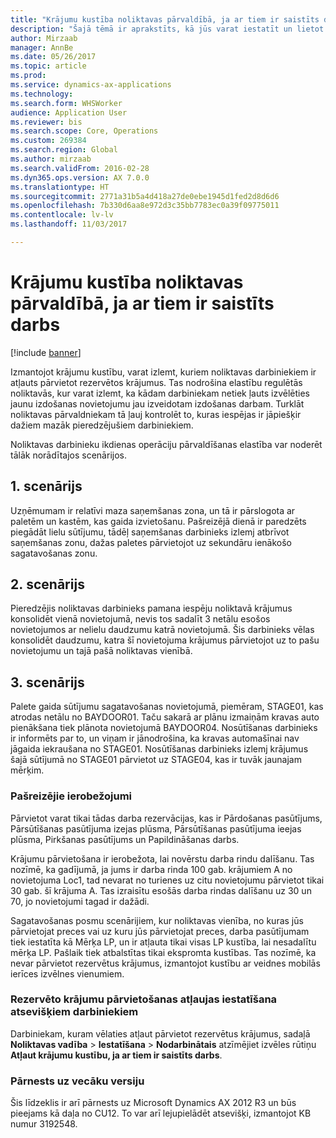 ```yaml
---
title: "Krājumu kustība noliktavas pārvaldībā, ja ar tiem ir saistīts darbs"
description: "Šajā tēmā ir aprakstīts, kā jūs varat iestatīt un lietot vienību izdošanas apstiprināšanas funkciju mobilajā ierīcē."
author: Mirzaab
manager: AnnBe
ms.date: 05/26/2017
ms.topic: article
ms.prod: 
ms.service: dynamics-ax-applications
ms.technology: 
ms.search.form: WHSWorker
audience: Application User
ms.reviewer: bis
ms.search.scope: Core, Operations
ms.custom: 269384
ms.search.region: Global
ms.author: mirzaab
ms.search.validFrom: 2016-02-28
ms.dyn365.ops.version: AX 7.0.0
ms.translationtype: HT
ms.sourcegitcommit: 2771a31b5a4d418a27de0ebe1945d1fed2d8d6d6
ms.openlocfilehash: 7b330d6aa8e972d3c35bb7783ec0a39f09775011
ms.contentlocale: lv-lv
ms.lasthandoff: 11/03/2017

---
```


# <a name="movement-of-inventory-with-associated-work-in-warehouse-management"></a>Krājumu kustība noliktavas pārvaldībā, ja ar tiem ir saistīts darbs

[!include [banner](../includes/banner.md)]

Izmantojot krājumu kustību, varat izlemt, kuriem noliktavas darbiniekiem ir atļauts pārvietot rezervētos krājumus. Tas nodrošina elastību regulētās noliktavās, kur varat izlemt, ka kādam darbiniekam netiek ļauts izvēlēties jaunu izdošanas novietojumu jau izveidotam izdošanas darbam. Turklāt noliktavas pārvaldniekam tā ļauj kontrolēt to, kuras iespējas ir jāpiešķir dažiem mazāk pieredzējušiem darbiniekiem.

Noliktavas darbinieku ikdienas operāciju pārvaldīšanas elastība var noderēt tālāk norādītajos scenārijos.

## <a name="scenario-1"></a>1. scenārijs
Uzņēmumam ir relatīvi maza saņemšanas zona, un tā ir pārslogota ar paletēm un kastēm, kas gaida izvietošanu. Pašreizējā dienā ir paredzēts piegādāt lielu sūtījumu, tādēļ saņemšanas darbinieks izlemj atbrīvot saņemšanas zonu, dažas paletes pārvietojot uz sekundāru ienākošo sagatavošanas zonu.

## <a name="scenario-2"></a>2. scenārijs
Pieredzējis noliktavas darbinieks pamana iespēju noliktavā krājumus konsolidēt vienā novietojumā, nevis tos sadalīt 3 netālu esošos novietojumos ar nelielu daudzumu katrā novietojumā. Šis darbinieks vēlas konsolidēt daudzumu, katra šī novietojuma krājumus pārvietojot uz to pašu novietojumu un tajā pašā noliktavas vienībā.

## <a name="scenario-3"></a>3. scenārijs
Palete gaida sūtījumu sagatavošanas novietojumā, piemēram, STAGE01, kas atrodas netālu no BAYDOOR01. Taču sakarā ar plānu izmaiņām kravas auto pienākšana tiek plānota novietojumā BAYDOOR04. Nosūtīšanas darbinieks ir informēts par to, un viņam ir jānodrošina, ka kravas automašīnai nav jāgaida iekraušana no STAGE01. Nosūtīšanas darbinieks izlemj krājumus šajā sūtījumā no STAGE01 pārvietot uz STAGE04, kas ir tuvāk jaunajam mērķim.

### <a name="current-limitations"></a>Pašreizējie ierobežojumi

Pārvietot varat tikai tādas darba rezervācijas, kas ir Pārdošanas pasūtījums, Pārsūtīšanas pasūtījuma izejas plūsma, Pārsūtīšanas pasūtījuma ieejas plūsma, Pirkšanas pasūtījums un Papildināšanas darbs.

Krājumu pārvietošana ir ierobežota, lai novērstu darba rindu dalīšanu. Tas nozīmē, ka gadījumā, ja jums ir darba rinda 100 gab. krājumiem A no novietojuma Loc1, tad nevarat no turienes uz citu novietojumu pārvietot tikai 30 gab. šī krājuma A. Tas izraisītu esošās darba rindas dalīšanu uz 30 un 70, jo novietojumi tagad ir dažādi.

Sagatavošanas posmu scenārijiem, kur noliktavas vienība, no kuras jūs pārvietojat preces vai uz kuru jūs pārvietojat preces, darba pasūtījumam tiek iestatīta kā Mērķa LP, un ir atļauta tikai visas LP kustība, lai nesadalītu mērķa LP.
Pašlaik tiek atbalstītas tikai ekspromta kustības. Tas nozīmē, ka nevar pārvietot rezervētus krājumus, izmantojot kustību ar veidnes mobilās ierīces izvēlnes vienumiem.

### <a name="set-up-permission-to-move-reserved-inventory-for-individual-workers"></a>Rezervēto krājumu pārvietošanas atļaujas iestatīšana atsevišķiem darbiniekiem

Darbiniekam, kuram vēlaties atļaut pārvietot rezervētus krājumus, sadaļā **Noliktavas vadība** > **Iestatīšana** > **Nodarbinātais** atzīmējiet izvēles rūtiņu **Atļaut krājumu kustību, ja ar tiem ir saistīts darbs**.  

### <a name="backported"></a>Pārnests uz vecāku versiju

Šis līdzeklis ir arī pārnests uz Microsoft Dynamics AX 2012 R3 un būs pieejams kā daļa no CU12.
To var arī lejupielādēt atsevišķi, izmantojot KB numur 3192548. 


